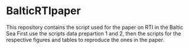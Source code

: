 # BalticRTIpaper
This repository contains the script used for the paper on RTI in the Baltic Sea
First use the scripts data prepartion 1 and 2, then the scripts for the respective figures and tables to reproduce the ones in the paper.
